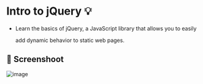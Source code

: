 # Intro to jQuery :bulb:
- Learn the basics of jQuery, a JavaScript library that allows you to easily
  
   add dynamic behavior to static web pages.
  
## 📸  Screenshoot
![image](https://github.com/Hager-elhwarii/Intro-to-jQuery/assets/80959882/3db059da-9f01-43b7-a34e-b29c9c26099b)
